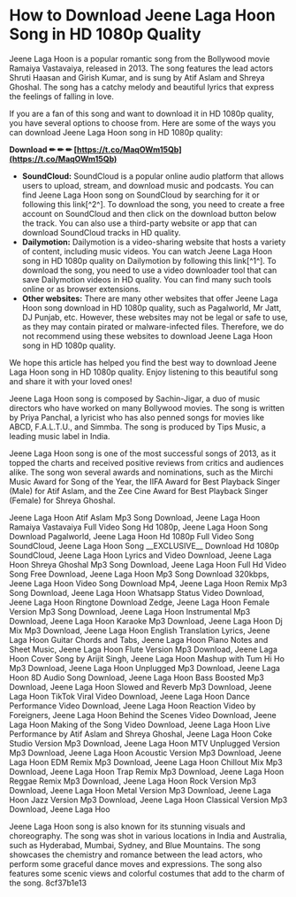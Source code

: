 # How to Download Jeene Laga Hoon Song in HD 1080p Quality
 
Jeene Laga Hoon is a popular romantic song from the Bollywood movie Ramaiya Vastavaiya, released in 2013. The song features the lead actors Shruti Haasan and Girish Kumar, and is sung by Atif Aslam and Shreya Ghoshal. The song has a catchy melody and beautiful lyrics that express the feelings of falling in love.
 
If you are a fan of this song and want to download it in HD 1080p quality, you have several options to choose from. Here are some of the ways you can download Jeene Laga Hoon song in HD 1080p quality:
 
**Download ✏ ✏ ✏ [https://t.co/MaqOWm15Qb](https://t.co/MaqOWm15Qb)**


 
- **SoundCloud:** SoundCloud is a popular online audio platform that allows users to upload, stream, and download music and podcasts. You can find Jeene Laga Hoon song on SoundCloud by searching for it or following this link[^2^]. To download the song, you need to create a free account on SoundCloud and then click on the download button below the track. You can also use a third-party website or app that can download SoundCloud tracks in HD quality.
- **Dailymotion:** Dailymotion is a video-sharing website that hosts a variety of content, including music videos. You can watch Jeene Laga Hoon song in HD 1080p quality on Dailymotion by following this link[^1^]. To download the song, you need to use a video downloader tool that can save Dailymotion videos in HD quality. You can find many such tools online or as browser extensions.
- **Other websites:** There are many other websites that offer Jeene Laga Hoon song download in HD 1080p quality, such as Pagalworld, Mr Jatt, DJ Punjab, etc. However, these websites may not be legal or safe to use, as they may contain pirated or malware-infected files. Therefore, we do not recommend using these websites to download Jeene Laga Hoon song in HD 1080p quality.

We hope this article has helped you find the best way to download Jeene Laga Hoon song in HD 1080p quality. Enjoy listening to this beautiful song and share it with your loved ones!
  
Jeene Laga Hoon song is composed by Sachin-Jigar, a duo of music directors who have worked on many Bollywood movies. The song is written by Priya Panchal, a lyricist who has also penned songs for movies like ABCD, F.A.L.T.U., and Simmba. The song is produced by Tips Music, a leading music label in India.
 
Jeene Laga Hoon song is one of the most successful songs of 2013, as it topped the charts and received positive reviews from critics and audiences alike. The song won several awards and nominations, such as the Mirchi Music Award for Song of the Year, the IIFA Award for Best Playback Singer (Male) for Atif Aslam, and the Zee Cine Award for Best Playback Singer (Female) for Shreya Ghoshal.
 
Jeene Laga Hoon Atif Aslam Mp3 Song Download,  Jeene Laga Hoon Ramaiya Vastavaiya Full Video Song Hd 1080p,  Jeene Laga Hoon Song Download Pagalworld,  Jeene Laga Hoon Hd 1080p Full Video Song SoundCloud,  Jeene Laga Hoon Song \_\_EXCLUSIVE\_\_ Download Hd 1080p SoundCloud,  Jeene Laga Hoon Lyrics and Video Download,  Jeene Laga Hoon Shreya Ghoshal Mp3 Song Download,  Jeene Laga Hoon Full Hd Video Song Free Download,  Jeene Laga Hoon Mp3 Song Download 320kbps,  Jeene Laga Hoon Video Song Download Mp4,  Jeene Laga Hoon Remix Mp3 Song Download,  Jeene Laga Hoon Whatsapp Status Video Download,  Jeene Laga Hoon Ringtone Download Zedge,  Jeene Laga Hoon Female Version Mp3 Song Download,  Jeene Laga Hoon Instrumental Mp3 Download,  Jeene Laga Hoon Karaoke Mp3 Download,  Jeene Laga Hoon Dj Mix Mp3 Download,  Jeene Laga Hoon English Translation Lyrics,  Jeene Laga Hoon Guitar Chords and Tabs,  Jeene Laga Hoon Piano Notes and Sheet Music,  Jeene Laga Hoon Flute Version Mp3 Download,  Jeene Laga Hoon Cover Song by Arijit Singh,  Jeene Laga Hoon Mashup with Tum Hi Ho Mp3 Download,  Jeene Laga Hoon Unplugged Mp3 Download,  Jeene Laga Hoon 8D Audio Song Download,  Jeene Laga Hoon Bass Boosted Mp3 Download,  Jeene Laga Hoon Slowed and Reverb Mp3 Download,  Jeene Laga Hoon TikTok Viral Video Download,  Jeene Laga Hoon Dance Performance Video Download,  Jeene Laga Hoon Reaction Video by Foreigners,  Jeene Laga Hoon Behind the Scenes Video Download,  Jeene Laga Hoon Making of the Song Video Download,  Jeene Laga Hoon Live Performance by Atif Aslam and Shreya Ghoshal,  Jeene Laga Hoon Coke Studio Version Mp3 Download,  Jeene Laga Hoon MTV Unplugged Version Mp3 Download,  Jeene Laga Hoon Acoustic Version Mp3 Download,  Jeene Laga Hoon EDM Remix Mp3 Download,  Jeene Laga Hoon Chillout Mix Mp3 Download,  Jeene Laga Hoon Trap Remix Mp3 Download,  Jeene Laga Hoon Reggae Remix Mp3 Download,  Jeene Laga Hoon Rock Version Mp3 Download,  Jeene Laga Hoon Metal Version Mp3 Download,  Jeene Laga Hoon Jazz Version Mp3 Download,  Jeene Laga Hoon Classical Version Mp3 Download,  Jeene Laga Hoo
 
Jeene Laga Hoon song is also known for its stunning visuals and choreography. The song was shot in various locations in India and Australia, such as Hyderabad, Mumbai, Sydney, and Blue Mountains. The song showcases the chemistry and romance between the lead actors, who perform some graceful dance moves and expressions. The song also features some scenic views and colorful costumes that add to the charm of the song.
 8cf37b1e13
 
